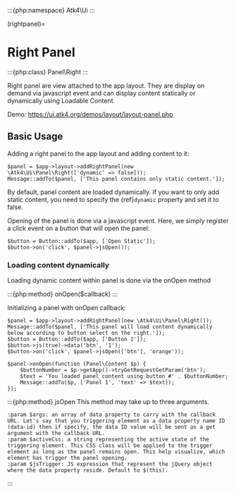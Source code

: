 :::{php:namespace} Atk4\Ui
:::

(rightpanel)=

# Right Panel

:::{php:class} Panel\Right
:::

Right panel are view attached to the app layout. They are display on demand via javascript event
and can display content statically or dynamically using Loadable Content.

Demo: https://ui.atk4.org/demos/layout/layout-panel.php

## Basic Usage

Adding a right panel to the app layout and adding content to it:

```
$panel = $app->layout->addRightPanel(new \Atk4\Ui\Panel\Right(['dynamic' => false]));
Message::addTo($panel, ['This panel contains only static content.']);
```

By default, panel content are loaded dynamically. If you want to only add static content, you need to specify
the {ref}`dynamic` property and set it to false.

Opening of the panel is done via a javascript event. Here, we simply register a click event on a button that will open
the panel:

```
$button = Button::addTo($app, ['Open Static']);
$button->on('click', $panel->jsOpen());
```

### Loading content dynamically

Loading dynamic content within panel is done via the onOpen method

:::{php:method} onOpen($callback)
:::

Initializing a panel with onOpen callback:

```
$panel = $app->layout->addRightPanel(new \Atk4\Ui\Panel\Right());
Message::addTo($panel, ['This panel will load content dynamically below according to button select on the right.']);
$button = Button::addTo($app, ['Button 1']);
$button->js(true)->data('btn', '1');
$button->on('click', $panel->jsOpen(['btn'], 'orange'));

$panel->onOpen(function (Panel\Content $p) {
    $buttonNumber = $p->getApp()->tryGetRequestGetParam('btn');
    $text = 'You loaded panel content using button #' . $buttonNumber;
    Message::addTo($p, ['Panel 1', 'text' => $text]);
});
```

:::{php:method} jsOpen
This method may take up to three arguments.

```{eval-rst}
:param $args: an array of data property to carry with the callback URL. Let's say that you triggering element as a data property name ID (data-id) then if specify, the data ID value will be sent as a get argument with the callback URL.
:param $activeCss: a string representing the active state of the triggering element. This CSS class will be applied to the trigger element as long as the panel remains open. This help visualize, which element has trigger the panel opening.
:param $jsTrigger: JS expression that represent the jQuery object where the data property reside. Default to $(this).
```
:::
